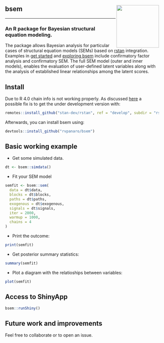 ## bsem <a href='https://rvpanaro.github.io/bsem'><img src='https://github.com/rvpanaro/bsem/blob/master/inst/figures/bsem.png' align="right" height="139" /></a>

---

### An R package for Bayesian structural equation modeling. 

The package allows Bayesian analysis for particular cases of structural equation models (SEMs) based on [rstan](https://github.com/stan-dev/rstan/wiki/RStan-Getting-Started) integration. Examples in [get started](https://rvpanaro.github.io/spsurv/articles/bsem.html) and [exploring bsem](https://rvpanaro.github.io/spsurv/articles/exploring-bsem-class.html) include confirmatory factor analysis and confirmatory SEM. The full SEM model (outer and inner models), enables the evaluation of user-defined latent variables along with the analysis of established linear relationships among the latent scores.

## Install

Due to R 4.0 chain info is not working properly. As discussed [here](https://github.com/tylermorganwall/rayshader/issues/113) a possible fix is to get the under development version with:

```r
remotes::install_github("stan-dev/rstan", ref = "develop", subdir = "rstan/rstan")
```

Afterwards, you can install bsem using:

```r
devtools::install_github("rvpanaro/bsem")
```

## Basic working example

- Get some simulated data.

```r
dt <- bsem::simdata()
```

- Fit your SEM model

```r
semfit <- bsem::sem(
  data = dt$data,
  blocks = dt$blocks,
  paths = dt$paths,
  exogenous = dt$exogenous,
  signals = dt$signals,
  iter = 2000,
  warmup = 1000,
  chains = 4
)
```

- Print the outcome:

```r
print(semfit) 
```

- Get posterior summary statistics:

```r
summary(semfit)
```

- Plot a diagram with the relatioships between variables:

```r
plot(semfit)
```

## Access to ShinyApp

```r
bsem::runShiny()
```

## Future work and improvements

Feel free to collaborate or to open an issue.
